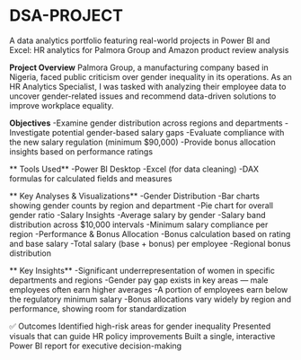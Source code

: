 # DSA-PROJECT
A data analytics portfolio featuring real-world projects in Power BI and Excel: HR analytics for Palmora Group and Amazon product review analysis

**Project Overview**
Palmora Group, a manufacturing company based in Nigeria, faced public criticism over gender inequality in its operations. As an HR Analytics Specialist, I was tasked with analyzing their employee data to uncover gender-related issues and recommend data-driven solutions to improve workplace equality.

 **Objectives**
-Examine gender distribution across regions and departments
-Investigate potential gender-based salary gaps
-Evaluate compliance with the new salary regulation (minimum $90,000)
-Provide bonus allocation insights based on performance ratings

** Tools Used**
-Power BI Desktop
-Excel (for data cleaning)
-DAX formulas for calculated fields and measures

** Key Analyses & Visualizations** 
-Gender Distribution
-Bar charts showing gender counts by region and department
-Pie chart for overall gender ratio
-Salary Insights
-Average salary by gender
-Salary band distribution across $10,000 intervals
-Minimum salary compliance per region
-Performance & Bonus Allocation
-Bonus calculation based on rating and base salary
-Total salary (base + bonus) per employee
-Regional bonus distribution

** Key Insights**
-Significant underrepresentation of women in specific departments and regions
-Gender pay gap exists in key areas — male employees often earn higher averages
-A portion of employees earn below the regulatory minimum salary
-Bonus allocations vary widely by region and performance, showing room for standardization

✅ Outcomes
Identified high-risk areas for gender inequality
Presented visuals that can guide HR policy improvements
Built a single, interactive Power BI report for executive decision-making
